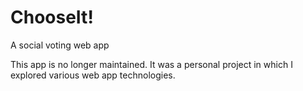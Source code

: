 # ChooseIt!

A social voting web app

This app is no longer maintained. It was a personal project in which I explored various web app technologies.

